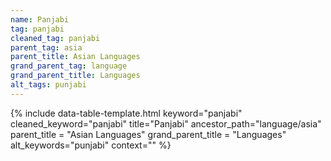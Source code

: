 ```yaml
---
name: Panjabi
tag: panjabi
cleaned_tag: panjabi
parent_tag: asia
parent_title: Asian Languages
grand_parent_tag: language
grand_parent_title: Languages
alt_tags: punjabi
---
```


{% include data-table-template.html 
  keyword="panjabi" 
  cleaned_keyword="panjabi" 
  title="Panjabi"
  ancestor_path="language/asia" 
  parent_title = "Asian Languages"
  grand_parent_title = "Languages"
  alt_keywords="punjabi"
  context=""
%}

